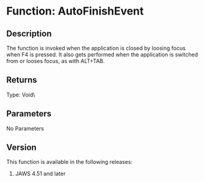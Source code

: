 # Function: AutoFinishEvent

## Description

The function is invoked when the application is closed by loosing focus
when F4 is pressed. It also gets performed when the application is
switched from or looses focus, as with ALT+TAB.

## Returns

Type: Void\

## Parameters

No Parameters

## Version

This function is available in the following releases:

1.  JAWS 4.51 and later
